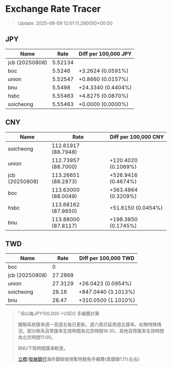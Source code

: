 # Exchange Rate Tracer

> Update: 2025-08-09 12:01:11.290050+00:00

## JPY

| Name           |    Rate | Diff per 100,000 JPY   |
|----------------|---------|------------------------|
| jcb (20250808) | 5.52134 |                        |
| boc            | 5.5246  | +3.2624 (0.0591%)      |
| union          | 5.52547 | +0.8660 (0.0157%)      |
| bnu            | 5.5498  | +24.3340 (0.4404%)     |
| hsbc           | 5.55463 | +4.8275 (0.0870%)      |
| soicheong      | 5.55463 | +0.0000 (0.0000%)      |

## CNY

| Name           | Rate                | Diff per 100,000 CNY   |
|----------------|---------------------|------------------------|
| soicheong      | 112.61917	(88.7948) |                        |
| union          | 112.73957	(88.7000) | +120.4020 (0.1069%)    |
| jcb (20250808) | 113.26651	(88.2873) | +526.9416 (0.4674%)    |
| boc            | 113.63000	(88.0049) | +363.4864 (0.3209%)    |
| hsbc           | 113.68162	(87.9650) | +51.6150 (0.0454%)     |
| bnu            | 113.88000	(87.8117) | +198.3850 (0.1745%)    |

## TWD

| Name           |    Rate | Diff per 100,000 TWD   |
|----------------|---------|------------------------|
| boc            |  0      |                        |
| jcb (20250808) | 27.2869 |                        |
| union          | 27.3129 | +26.0423 (0.0954%)     |
| soicheong      | 28.16   | +847.0440 (3.1013%)    |
| bnu            | 28.47   | +310.0500 (1.1010%)    |


> ¹ IB以每JPY100,000 +USD2 手續費計算
>
> 銀聯系統匯率週一至週五每日更新，週六周日延用週五匯率。如無特殊情況，部分歐系貨幣匯率生效時間為北京時間16:30，其他貨幣匯率生效時間為北京時間11:00。
>
> BNU下班時間匯率較差。
>
> [立橋](https://www.wlbank.com.mo/uploads/ueditor/file/20181211/1544536513900230.pdf)/[發展銀行](https://www.mdb.com.mo/Service_Charges_20230728.pdf)海外銀聯提現暫時豁免手續費(貴銀聯1.1%左右)

